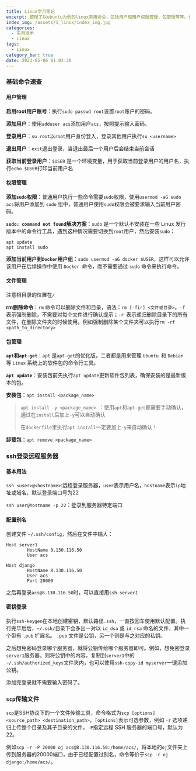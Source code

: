 ```yaml
---
title: Linux学习笔记 
excerpt: 整理了以ubuntu为例的linux常用命令，包括用户和用户权限管理，包管理等等。也整理了如何用ssh远程登陆服务器和用scp传输文件
index_img: /assets/1_linux/index_img.jpg
categories:
  - 实用技术
  - Linux
tags:
  - Linux
category_bar: true
date: 2023-05-06 01:03:20
---
```


### 基础命令速查

#### 用户管理

**启用root用户账号**：执行`sudo passwd root`设置`root`账户的密码。

**添加用户**：使用`adduser acs`添加用户`acs`，按照提示输入密码。

**登录用户**：`su root`以`root`用户身份登入，登录其他用户执行`su <username>`

**退出用户**：`exit`退出登录，当退出最后一个用户后会结束当前会话

**获取当前登录用户**：`$USER` 是一个环境变量，用于获取当前登录用户的用户名，执行`echo $USER`打印当前用户名

#### 权限管理

**添加`sudo`权限**：普通用户执行一些命令需要`sudo`权限，使用`usermod -aG sudo acs`将用户添加到 `sudo` 组中，普通用户使用`sudo`权限会被要求输入当前用户密码。

**`sudo: command not found`解决方案**：`sudo` 是一个默认不安装在一些 Linux 发行版本中的命令行工具，遇到这种情况需要切换到` root `用户，然后安装`sudo`：

```
apt update
apt install sudo
```

**添加当前用户到`Docker`用户组**：`sudo usermod -aG docker $USER`，这样可以允许该用户在后续操作中使用 `Docker `命令，而不需要通过 `sudo` 命令来执行命令。

#### 文件管理

注意根目录的位置在`/`

**rm删除命令**：`rm` 命令可以删除文件和目录，语法：`rm [-fir] <文件或目录>`。`-f `表示强制删除，不需要对每个文件进行确认提示；`-r `表示递归删除目录下的所有文件，在删除文件夹的时候使用。例如强制删除某个文件夹可以执行`rm -rf <path_to_directory>`

#### 包管理

**`apt`和`apt-get`**：`apt` 是`apt-get`的优化版，二者都是用来管理 `Ubuntu `和 `Debian` 等 `Linux` 系统上的软件包的命令行工具。 

**`apt update`**：安装包前先执行`apt update`更新软件包列表，确保安装的是最新版本的包。

**安装包**：`apt install <package_name>`

> `apt install -y <package_name> `：使用`apt`和`apt-get`都需要手动确认，通过在`install`后加上`-y`可以自动确认
>
> 在`dockerfile`里执行`apt install`一定要加上`-y`来自动确认！

**卸载包**：`apt remove <package_name>`

### ssh登录远程服务器

#### 基本用法

`ssh <user>@<hostname>`:远程登录服务器，`user`表示用户名，`hostname`表示`ip`地址或域名，默认登录端口号为22

`ssh user@hostname -p 22`：登录到服务器特定端口

#### 配置别名

创建文件 `~/.ssh/config`，然后在文件中输入：

```
Host server1
        HostName 8.130.116.50
        User acs

Host django
        HostName 8.130.116.50
        User acs
        Port 20000
```

之后再登录`acs@8.130.116.50`时，可以直接用`ssh server1`

#### 密钥登录

执行`ssh-keygen`在本地创建密钥，默认路径`.ssh`，一直按回车使用默认配置。执行完毕后后，`~/.ssh/`目录下会多出一对以 `id_dsa` 或 `id_rsa` 命名的文件，其中一个带有 `.pub` 扩展名。 `.pub` 文件是公钥，另一个则是与之对应的私钥。

之后想免密码登录哪个服务器，就将公钥传给哪个服务器即可。例如，想免密登录`server1`服务器。则将公钥中的内容，复制到`server1`中的`~/.ssh/authorized_keys`文件夹内，也可以使用`ssh-copy-id myserver`一键添加公钥。

添加完登录就不需要输入密码了。

### `scp`传输文件

`scp`是SSH协议下的一个文件传输工具，命令格式为`scp [options] <source_path> <destination_path>`，`[options]`表示可选参数，例如 `-r` 选项递归上传整个目录及其子目录的文件，`-P`指定远程 SSH 服务器的端口号，默认为 22。

例如`scp -r -P 20000 oj acs@8.130.116.50:/home/acs/`，将本地的`oj`文件夹上传到服务器的20000端口，由于已经配置过别名，命令等价于`scp -r oj django:/home/acs/`。
